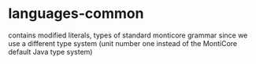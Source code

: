 # languages-common

contains modified literals, types of standard monticore grammar since we use a different type system (unit number one instead of the MontiCore default Java type system)
